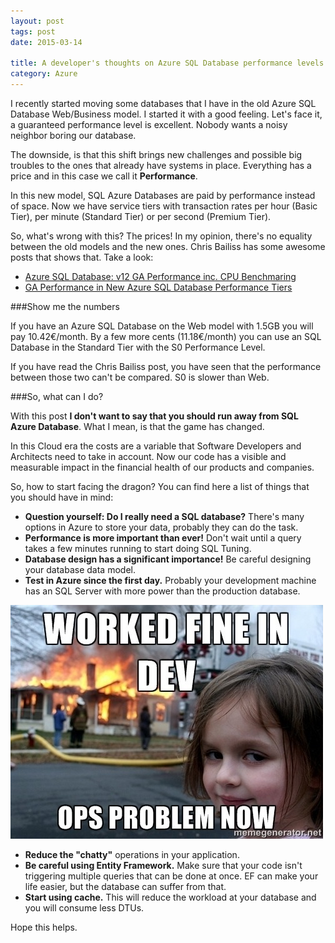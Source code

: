 ```yaml
---
layout: post
tags: post
date: 2015-03-14

title: A developer's thoughts on Azure SQL Database performance levels
category: Azure
---
```


I recently started moving some databases that I have in the old Azure SQL Database Web/Business model. I started it with a good feeling. Let's face it, a guaranteed performance level is excellent. Nobody wants a noisy neighbor boring our database.

The downside, is that this shift brings new challenges and possible big troubles to the ones that already have systems in place. Everything has a price and in this case we call it **Performance**.

In this new model, SQL Azure Databases are paid by performance instead of space. Now we have service tiers with transaction rates per hour (Basic Tier), per minute (Standard Tier) or per second (Premium Tier).

So, what's wrong with this? The prices! In my opinion, there's no equality between the old models and the new ones. Chris Bailiss has some awesome posts that shows that. Take a look:

- [Azure SQL Database: v12 GA Performance inc. CPU Benchmaring](https://cbailiss.wordpress.com/2015/01/31/azure-sql-database-v12-ga-performance-inc-cpu-benchmaring/)
- [GA Performance in New Azure SQL Database Performance Tiers](https://cbailiss.wordpress.com/2014/09/16/performance-in-new-azure-sql-database-performance-tiers/)

###Show me the numbers

If you have an Azure SQL Database on the Web model with 1.5GB you will pay 10.42€/month.
By a few more cents (11.18€/month) you can use an SQL Database in the Standard Tier with the S0 Performance Level.

If you have read the Chris Bailiss post, you have seen that the performance between those two can't be compared. S0 is slower than Web.

###So, what can I do?

With this post **I don't want to say that you should run away from SQL Azure Database**. What I mean, is that the game has changed.

In this Cloud era the costs are a variable that Software Developers and Architects need to take in account. Now our code has a visible and measurable impact in the financial health of our products and companies.

So, how to start facing the dragon?
You can find here a list of things that you should have in mind:

- **Question yourself: Do I really need a SQL database?** There's many options in Azure to store your data, probably they can do the task.
- **Performance is more important than ever!** Don't wait until a query takes a few minutes running to start doing SQL Tuning.
- **Database design has a significant importance!** Be careful designing your database data model.
- **Test in Azure since the first day.** Probably your development machine has an SQL Server with more power than the production database.

![Works fine in Dev](/images/a-developers-thoughts-on-azure-sql-database-performance-levels-works-fine-in-dev.jpg)

- **Reduce the "chatty"** operations in your application.
- **Be careful using Entity Framework.** Make sure that your code isn't triggering multiple queries that can be done at once. EF can make your life easier, but the database can suffer from that.
- **Start using cache.** This will reduce the workload at your database and you will consume less DTUs.

Hope this helps.

